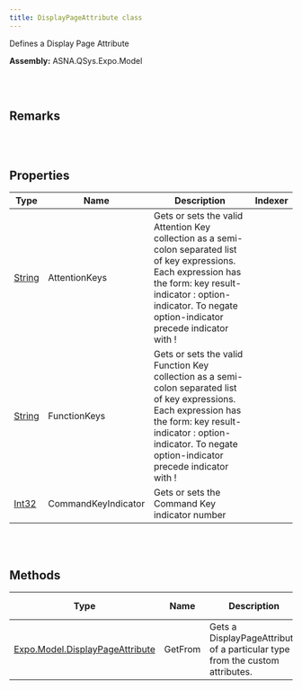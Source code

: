 ```yaml
---
title: DisplayPageAttribute class
---
```


Defines a Display Page Attribute

**Assembly:** ASNA.QSys.Expo.Model

<br>
<br>

## Remarks

<br>
<br>

## Properties

| Type | Name | Description | Indexer
| --- | --- | --- | --- 
| [String](https://docs.microsoft.com/en-us/dotnet/api/system.string?view=net-5.0) | AttentionKeys | Gets or sets the valid Attention Key collection as a semi-colon separated list of key expressions. Each expression has the form: key result-indicator : option-indicator. To negate option-indicator precede indicator with ! | 
| [String](https://docs.microsoft.com/en-us/dotnet/api/system.string?view=net-5.0) | FunctionKeys | Gets or sets the valid Function Key collection as a semi-colon separated list of key expressions. Each expression has the form: key result-indicator : option-indicator. To negate option-indicator precede indicator with ! | 
| [Int32](https://docs.microsoft.com/en-us/dotnet/api/system.int32?view=net-5.0) | CommandKeyIndicator | Gets or sets the Command Key indicator number | 

<br>
<br>

## Methods

| Type | Name | Description | Return Description 
| --- | --- | --- | --- 
| [Expo.Model.DisplayPageAttribute](/reference/asna-qsys-expo/expo-model/display-page-attribute.html) | GetFrom | Gets a DisplayPageAttribute of a particular type from the custom attributes. | The attribute

<br>
<br>


